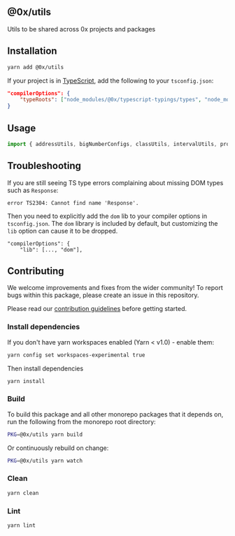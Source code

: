 ## @0x/utils

Utils to be shared across 0x projects and packages

## Installation

```bash
yarn add @0x/utils
```

If your project is in [TypeScript](https://www.typescriptlang.org/), add the following to your `tsconfig.json`:

```json
"compilerOptions": {
    "typeRoots": ["node_modules/@0x/typescript-typings/types", "node_modules/@types"],
}
```

## Usage

```javascript
import { addressUtils, bigNumberConfigs, classUtils, intervalUtils, promisify } from '@0x/utils';
```

## Troubleshooting

If you are still seeing TS type errors complaining about missing DOM types such as `Response`:

```
error TS2304: Cannot find name 'Response'.
```

Then you need to explicitly add the `dom` lib to your compiler options in `tsconfig.json`. The `dom` library is included by default, but customizing the `lib` option can cause it to be dropped.

```
"compilerOptions": {
    "lib": [..., "dom"],
```

## Contributing

We welcome improvements and fixes from the wider community! To report bugs within this package, please create an issue in this repository.

Please read our [contribution guidelines](../../CONTRIBUTING.md) before getting started.

### Install dependencies

If you don't have yarn workspaces enabled (Yarn < v1.0) - enable them:

```bash
yarn config set workspaces-experimental true
```

Then install dependencies

```bash
yarn install
```

### Build

To build this package and all other monorepo packages that it depends on, run the following from the monorepo root directory:

```bash
PKG=@0x/utils yarn build
```

Or continuously rebuild on change:

```bash
PKG=@0x/utils yarn watch
```

### Clean

```bash
yarn clean
```

### Lint

```bash
yarn lint
```

